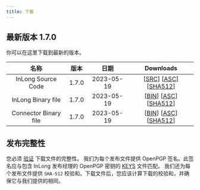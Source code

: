 ```yaml
---
title: 下载
---
```


## 最新版本 1.7.0
你可以在这里下载到最新的版本。

|          名称           |  版本   |     日期     |                                                                                                                                                                                        Downloads                                                                                                                                                                                        |
|:---------------------:|:-----:|:----------:|:---------------------------------------------------------------------------------------------------------------------------------------------------------------------------------------------------------------------------------------------------------------------------------------------------------------------------------------------------------------------------------------:|
|  InLong Source Code   | 1.7.0 | 2023-05-19 |                                            [[SRC](https://downloads.apache.org/inlong/1.7.0/apache-inlong-1.7.0-src.tar.gz)]                [[ASC](https://downloads.apache.org/inlong/1.7.0/apache-inlong-1.7.0-src.tar.gz.asc)]                [[SHA512](https://downloads.apache.org/inlong/1.7.0/apache-inlong-1.7.0-src.tar.gz.sha512)]                                            |
|  InLong Binary file   | 1.7.0 | 2023-05-19 |                                            [[BIN](https://downloads.apache.org/inlong/1.7.0/apache-inlong-1.7.0-bin.tar.gz)]                [[ASC](https://downloads.apache.org/inlong/1.7.0/apache-inlong-1.7.0-bin.tar.gz.asc)]                [[SHA512](https://downloads.apache.org/inlong/1.7.0/apache-inlong-1.7.0-bin.tar.gz.sha512)]                                            |
| Connector Binary file | 1.7.0 | 2023-05-19 |                    [[BIN](https://downloads.apache.org/inlong/1.7.0/apache-inlong-1.7.0-sort-connectors.tar.gz)]                [[ASC](https://downloads.apache.org/inlong/1.7.0/apache-inlong-1.7.0-sort-connectors.tar.gz.asc)]                [[SHA512](https://downloads.apache.org/inlong/1.7.0/apache-inlong-1.7.0-incubating-sort-connectors.tar.gz.sha512)]                     |

## 发布完整性
您必须 [验证](https://www.apache.org/info/verification.html) 下载文件的完整性。
我们为每个发布文件提供 OpenPGP 签名。此签名应与包含 InLong 发布经理的 OpenPGP 密钥的 [KEYS](https://downloads.apache.org/inlong/KEYS) 文件匹配。
我们还为每个发布文件提供 <code>SHA-512</code> 校验和。下载文件后，您应该计算下载的校验和，并确保它与我们提供的相同。